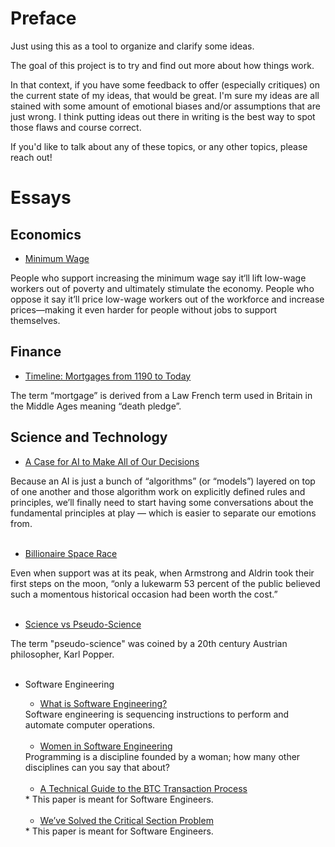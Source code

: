 # Preface

Just using this as a tool to organize and clarify some ideas.

The goal of this project is to try and find out more about how things work. 

In that context, if you have some feedback to offer (especially critiques) on the current state of my ideas, that would be great. I'm sure my ideas are all stained with some amount of emotional biases and/or assumptions that are just wrong. I think putting ideas out there in writing is the best way to spot those flaws and course correct. 

If you'd like to talk about any of these topics, or any other topics, please reach out! 

# Essays

## Economics

- <a href="https://github.com/ilhamkabir/essays/blob/main/Economics/minimum-wage.pdf">
    Minimum Wage
</a>
    People who support increasing the minimum wage say it‘ll lift low-wage workers out of poverty and ultimately stimulate the economy. People who oppose it say it’ll price low-wage workers out of the workforce and increase prices—making it even harder for people without jobs to support themselves.
<br />

## Finance

- <a href="https://github.com/ilhamkabir/essays/blob/main/Finance/timeline-mortgages-from-1190-to-today.pdf">
    Timeline: Mortgages from 1190 to Today
</a>
    The term “mortgage” is derived from a Law French term used in Britain in the Middle Ages meaning “death pledge”.
<br />

## Science and Technology

- <a href="https://github.com/ilhamkabir/essays/blob/main/Science%20and%20Technology/a-case-for-ai-to-make-all-of-our-decisions.pdf">
    A Case for AI to Make All of Our Decisions
</a>
    Because an AI is just a bunch of “algorithms” (or “models”) layered on top of one another and those algorithm work on explicitly defined rules and principles, we’ll finally need to start having some conversations about the fundamental principles at play — which is easier to separate our emotions from. 
<br /><br />

- <a href="https://github.com/ilhamkabir/essays/blob/main/Science%20and%20Technology/billionaire-space-race.pdf">
    Billionaire Space Race
</a>
    Even when support was at its peak, when Armstrong and Aldrin took their first steps on the moon, “only a lukewarm 53 percent of the public believed such a momentous historical occasion had been worth the cost.”
<br /><br />

- <a href="https://github.com/ilhamkabir/essays/blob/main/Science%20and%20Technology/science-v-pseudo-science.pdf">
    Science vs Pseudo-Science
</a>
    The term "pseudo-science" was coined by a 20th century Austrian philosopher, Karl Popper. 
<br /><br />

- Software Engineering

    - <a href="https://github.com/ilhamkabir/essays/blob/main/Science%20and%20Technology/what-is-software-engineering.pdf">
        What is Software Engineering?
    </a>
        Software engineering is sequencing instructions to perform and automate computer operations. 
    <br /><br />

    - <a href="https://github.com/ilhamkabir/essays/blob/main/Science%20and%20Technology/women-in-software-engineering.pdf">
        Women in Software Engineering
    </a>
        Programming is a discipline founded by a woman; how many other disciplines can you say that about?
    <br /><br />

    - <a href="https://github.com/ilhamkabir/essays/blob/main/Science%20and%20Technology/a-technical-guide-to-the-btc-transaction-process.pdf">
        A Technical Guide to the BTC Transaction Process
    </a>
        * This paper is meant for Software Engineers.
    <br /><br />

    - <a href="https://github.com/ilhamkabir/essays/blob/main/Science%20and%20Technology/critical-section-problem.pdf">
        We’ve Solved the Critical Section Problem
    </a>
        * This paper is meant for Software Engineers.
    <br /><br />

